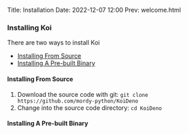 Title: Installation
Date: 2022-12-07 12:00
Prev: welcome.html

### Installing Koi

There are two ways to install Koi

- [Installing From Source](#installing-from-source)
- [Installing A Pre-built Binary](#installing-a-pre-built-binary)

#### Installing From Source

1. Download the source code with git: `git clone https://github.com/mordy-python/KoiDeno`
2. Change into the source code directory: `cd KoiDeno`

#### Installing A Pre-built Binary